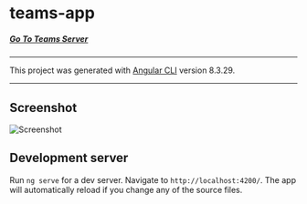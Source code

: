 # teams-app

##### [Go To Teams Server](https://github.com/AviNessimian/teams-api "Api")
___
This project was generated with [Angular CLI](https://github.com/angular/angular-cli) version 8.3.29.
___

## Screenshot
![Screenshot](Capture.PNG)


## Development server

Run `ng serve` for a dev server. Navigate to `http://localhost:4200/`. The app will automatically reload if you change any of the source files.


